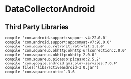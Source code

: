 DataCollectorAndroid
=========================

## Third Party Libraries


    compile 'com.android.support:support-v4:22.0.0'
    compile 'com.android.support:appcompat-v7:20.0.0'
    compile 'com.squareup.retrofit:retrofit:1.9.0'
    compile 'com.squareup.okhttp:okhttp-urlconnection:2.0.0'
    compile 'com.squareup.okhttp:okhttp:2.0.0'
    compile 'com.squareup.picasso:picasso:2.5.2'
    compile 'com.google.android.gms:play-services:7.0.0'
    compile files('libs/activeandroid-3.0.jar')
    compile 'com.squareup:otto:1.3.6
